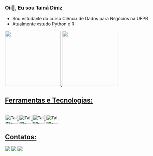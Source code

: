 ### Oii👋, Eu sou Tainá Diniz 

-  Sou estudante do curso Ciência de Dados para Negócios na UFPB
-  Atualmente estudo Python e R



<div>
<a href= "https://github.com/tainadiniz">
<img height = "180cm" src ="https://github-readme-stats.vercel.app/api?username=tainadiniz&show_icons=true&theme=dracula&include_all_commits=true&count_private=true"/>
<img height = "180cm" src = "https://github-readme-stats.vercel.app/api/top-langs/?username=tainadiniz&layout=compact&langs_count=168&theme=dracula"/>
</div>
  
## Ferramentas e Tecnologias:

<div style="display:inline_block"><br>
<img align = "center" alt= Taina-Py height="30" width = "40" src="https://cdn.jsdelivr.net/gh/devicons/devicon/icons/python/python-original.svg" >
<img align = "center" alt= Taina-Py height="30" width = "40" src="https://cdn.jsdelivr.net/gh/devicons/devicon/icons/r/r-original.svg" >        
<img align = "center" alt= Taina-Py height="30" width = "40"  src="https://cdn.jsdelivr.net/gh/devicons/devicon/icons/mysql/mysql-original.svg" >
<img align = "center" alt= Taina-Py height="30" width = "40" src="https://cdn.jsdelivr.net/gh/devicons/devicon/icons/postgresql/postgresql-plain.svg"> 
</div>

## Contatos:

<div>
  
<a href="https://instagram.com/tainaadiniz" target="_blank"><img loading="lazy" src="https://img.shields.io/badge/-Instagram-%23E4405F?style=for-the-badge&logo=instagram&logoColor=white" target="_blank"></a>
<a href = "mailto:taina.diniz3@academico.ufpb.br"><img loading="lazy" src="https://img.shields.io/badge/Gmail-D14836?style=for-the-badge&logo=gmail&logoColor=white" target="_blank"></a>
<a href="https://www.linkedin.com/in/tainá-diniz-68a711270" target="_blank"><img loading="lazy" src="https://img.shields.io/badge/-LinkedIn-%230077B5?style=for-the-badge&logo=linkedin&logoColor=white" target="_blank"></a>   
</div>
